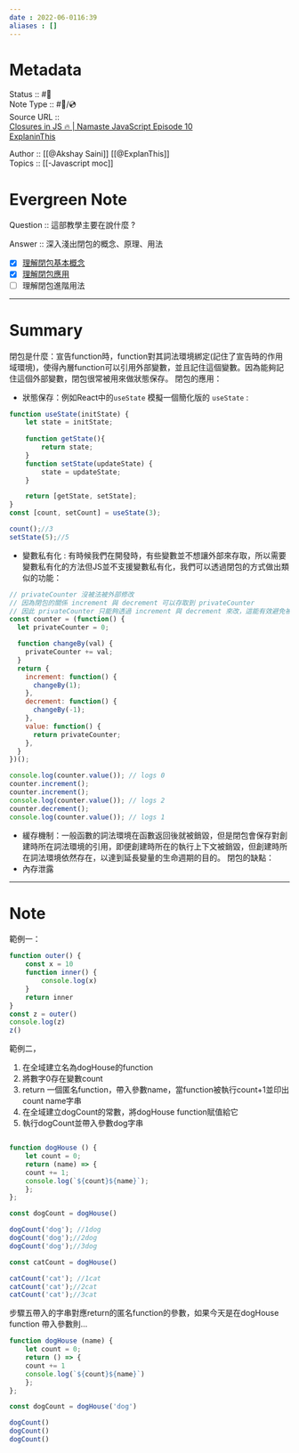 ```yaml
---
date : 2022-06-0116:39
aliases : []
---
```

# Metadata
Status :: #🌱 <br>
Note Type :: #📨/💿 <br>
Source URL :: <br />
[Closures in JS 🔥 | Namaste JavaScript Episode 10](https://www.youtube.com/watch?v=qikxEIxsXco&t=275s) <br />
[ExplaninThis](https://www.explainthis.io/zh-hant/interview-guides/javascript/what-is-closure)<br>

Author :: [[@Akshay Saini]]  [[@ExplanThis]]<br>
Topics :: [[-Javascript moc]] <br>
# Evergreen Note

Question :: 這部教學主要在說什麼 ?

Answer :: 深入淺出閉包的概念、原理、用法
- [x] [理解閉包基本概念 ](https://youtu.be/qikxEIxsXco?t=675)
- [x] [理解閉包應用 ](https://pjchender.blogspot.com/2017/05/javascript-closure.html)
- [ ] 理解閉包進階用法
---

# Summary 
閉包是什麼：宣告function時，function對其詞法環境綁定(記住了宣告時的作用域環境)，使得內層function可以引用外部變數，並且記住這個變數。因為能夠記住這個外部變數，閉包很常被用來做狀態保存。
閉包的應用：
- 狀態保存：例如React中的`useState` 模擬一個簡化版的 `useState` :
```javascript
function useState(initState) {
	let state = initState;
	
	function getState(){
		return state;
	}
	function setState(updateState) {
		state = updateState;
	}

	return [getState, setState];
}
const [count, setCount] = useState(3);

count();//3
setState(5);//5

```
- 變數私有化 : 有時候我們在開發時，有些變數並不想讓外部來存取，所以需要變數私有化的方法但JS並不支援變數私有化，我們可以透過閉包的方式做出類似的功能：
```javascript
// privateCounter 沒被法被外部修改
// 因為閉包的關係 increment 與 decrement 可以存取到 privateCounter
// 因此 privateCounter 只能夠透過 increment 與 decrement 來改，這能有效避免被誤觸到
const counter = (function() {
  let privateCounter = 0;

  function changeBy(val) {
    privateCounter += val;
  }
  return {
    increment: function() {
      changeBy(1);
    },
    decrement: function() {
      changeBy(-1);
    },
    value: function() {
      return privateCounter;
    },
  }
})();

console.log(counter.value()); // logs 0
counter.increment();
counter.increment();
console.log(counter.value()); // logs 2
counter.decrement();
console.log(counter.value()); // logs 1
```
- 緩存機制：一般函數的詞法環境在函數返回後就被銷毀，但是閉包會保存對創建時所在詞法環境的引用，即便創建時所在的執行上下文被銷毀，但創建時所在詞法環境依然存在，以達到延長變量的生命週期的目的。
閉包的缺點：
- 內存泄露

---

# Note

範例一：
```js
function outer() {
	const x = 10
	function inner() {
		console.log(x)
	}
	return inner
}
const z = outer()
console.log(z)
z()
```

範例二，
1. 在全域建立名為dogHouse的function
2. 將數字0存在變數count
3. return 一個匿名function，帶入參數name，當function被執行count+1並印出count name字串
4. 在全域建立dogCount的常數，將dogHouse function賦值給它
5. 執行dogCount並帶入參數dog字串

```js

function dogHouse () {
	let count = 0;
	return (name) => {
	count += 1;
	console.log(`${count}${name}`);
	};
};

const dogCount = dogHouse()

dogCount('dog'); //1dog
dogCount('dog');//2dog
dogCount('dog');//3dog

const catCount = dogHouse()

catCount('cat'); //1cat
catCount('cat');//2cat
catCount('cat');//3cat
```
步驟五帶入的字串對應return的匿名function的參數，如果今天是在dogHouse function 帶入參數則...

```js
function dogHouse (name) {
	let count = 0;
	return () => {
	count += 1
	console.log(`${count}${name}`)
	};
};

const dogCount = dogHouse('dog')

dogCount()
dogCount()
dogCount()
```



